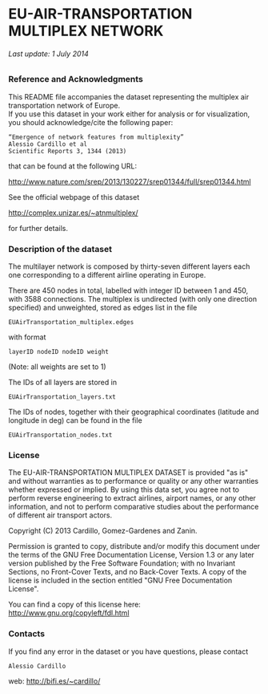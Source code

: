 

# EU-AIR-TRANSPORTATION MULTIPLEX NETWORK

###### Last update: 1 July 2014

### Reference and Acknowledgments

This README file accompanies the dataset representing the multiplex air transportation network of Europe.  
If you use this dataset in your work either for analysis or for visualization, you should acknowledge/cite the following paper:
	
	“Emergence of network features from multiplexity”
	Alessio Cardillo et al
	Scientific Reports 3, 1344 (2013)

that can be found at the following URL:

<http://www.nature.com/srep/2013/130227/srep01344/full/srep01344.html>

See the official webpage of this dataset

<http://complex.unizar.es/~atnmultiplex/>

for further details.



### Description of the dataset

The multilayer network is composed by thirty-seven different layers each one corresponding to a different airline operating in Europe.

There are 450 nodes in total, labelled with integer ID between 1 and 450, with 3588 connections.
The multiplex is undirected (with only one direction specified) and unweighted, stored as edges list in the file
    
    EUAirTransportation_multiplex.edges

with format

    layerID nodeID nodeID weight

(Note: all weights are set to 1)

The IDs of all layers are stored in 

    EUAirTransportation_layers.txt

The IDs of nodes, together with their geographical coordinates (latitude and longitude in deg) can be found in the file

    EUAirTransportation_nodes.txt



### License

The EU-AIR-TRANSPORTATION MULTIPLEX DATASET is provided "as is" and without warranties as to performance or quality or any other warranties whether expressed or implied. By using this data set, you agree not to perform reverse engineering to extract airlines, airport names, or any other information, and not to perform comparative studies about the performance of different air transport actors.

Copyright (C)  2013  Cardillo, Gomez-Gardenes and Zanin.

Permission is granted to copy, distribute and/or modify this document under the terms of the GNU Free Documentation License, Version 1.3 or any later version published by the Free Software Foundation; with no Invariant Sections, no Front-Cover Texts, and no Back-Cover Texts.
A copy of the license is included in the section entitled "GNU Free Documentation License".

You can find a copy of this license here: <http://www.gnu.org/copyleft/fdl.html>

### Contacts

If you find any error in the dataset or you have questions, please contact

	Alessio Cardillo

web: <http://bifi.es/~cardillo/>